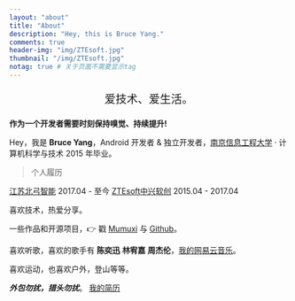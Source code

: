 ```yaml
---
layout: "about"
title: "About"
description: "Hey, this is Bruce Yang."
comments: true
header-img: "img/ZTEsoft.jpg"
thumbnail: "/img/ZTEsoft.jpg"
notag: true # 关于页面不需要显示tag
---
```


<p style="text-align:center;;font-size:20px">
    爱技术、爱生活。
</p>

**作为一个开发者需要时刻保持嗅觉、持续提升!**

Hey，我是 **Bruce Yang**，Android 开发者 & 独立开发者，[南京信息工程大学](http://www.nuist.edu.cn/) · 计算机科学与技术 2015 年毕业。

> 个人履历

[江苏北弓智能](http://begoit.com/)  2017.04 - 至今
[ZTEsoft中兴软创](http://www.ztesoft.com/cn)  2015.04 - 2017.04

喜欢技术，热爱分享。

一些作品和开源项目，👉 戳 [Mumuxi](https://github.com/yangxiaoge/MumuXi) 与 [Github](https://github.com/yangxiaoge)。

喜欢听歌，喜欢的歌手有 **陈奕迅** **林宥嘉** **周杰伦**，[我的网易云音乐](http://music.163.com/#/user/home?id=72955955)。

喜欢运动，也喜欢户外，登山等等。

***外包勿扰，猎头勿扰***。
[我的简历](/assets/yangjianan.pdf)